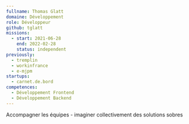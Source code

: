 ```yaml
---
fullname: Thomas Glatt
domaine: Développement
role: Développeur
github: tglatt
missions:
  - start: 2021-06-28
    end: 2022-02-28
    status: independent
previously:
  - tremplin
  - workinfrance
  - e-mjpm
startups:
  - carnet.de.bord
competences:
  - Développement Frontend
  - Développement Backend
---
```

Accompagner les équipes - imaginer collectivement des solutions sobres
